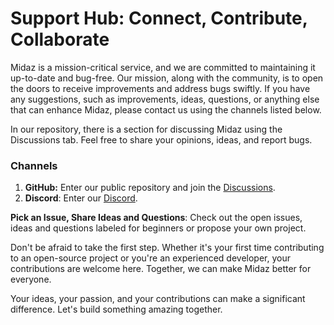 # Support Hub: Connect, Contribute, Collaborate

Midaz is a mission-critical service, and we are committed to maintaining it up-to-date and bug-free. Our mission, along with the community, is to open the doors to receive improvements and address bugs swiftly. If you have any suggestions, such as improvements, ideas, questions, or anything else that can enhance Midaz, please contact us using the channels listed below.

In our repository, there is a section for discussing Midaz using the Discussions tab. Feel free to share your opinions, ideas, and report bugs.

### Channels

1. **GitHub:** Enter our public repository and join the [Discussions](https://github.com/LerianStudio/midaz-private/discussions).
2. **Discord**: Enter our [Discord](https://discord.gg/DnhqKwkGv3).

**Pick an Issue, Share Ideas and Questions**: Check out the open issues, ideas and questions labeled for beginners or propose your own project.

Don't be afraid to take the first step. Whether it's your first time contributing to an open-source project or you're an experienced developer, your contributions are welcome here. Together, we can make Midaz better for everyone.

Your ideas, your passion, and your contributions can make a significant difference. Let's build something amazing together.
